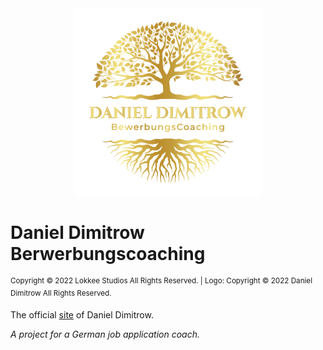 <div align="center">
 <img src="src/icon.png" width="300px"/>
</div>

# Daniel Dimitrow<br>Berwerbungscoaching

<sup>Copyright &copy; 2022 Lokkee Studios All Rights Reserved. | </sup>
<sup>Logo: Copyright &copy; 2022 Daniel Dimitrow All Rights Reserved.</sup>

The official [site](https://danieldimitrow.lokkeestudios.com) of Daniel Dimitrow.

_A project for a German job application coach._
